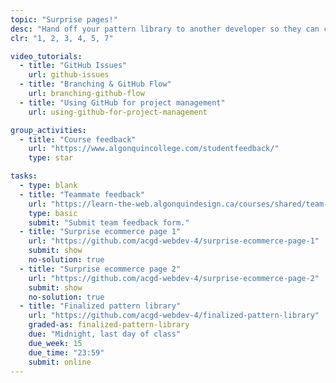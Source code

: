 ```yaml
---
topic: "Surprise pages!"
desc: "Hand off your pattern library to another developer so they can create the product details page."
clr: "1, 2, 3, 4, 5, 7"

video_tutorials:
  - title: "GitHub Issues"
    url: github-issues
  - title: "Branching & GitHub Flow"
    url: branching-github-flow
  - title: "Using GitHub for project management"
    url: using-github-for-project-management

group_activities:
  - title: "Course feedback"
    url: "https://www.algonquincollege.com/studentfeedback/"
    type: star

tasks:
  - type: blank
  - title: "Teammate feedback"
    url: "https://learn-the-web.algonquindesign.ca/courses/shared/team-reflection/"
    type: basic
    submit: "Submit team feedback form."
  - title: "Surprise ecommerce page 1"
    url: "https://github.com/acgd-webdev-4/surprise-ecommerce-page-1"
    submit: show
    no-solution: true
  - title: "Surprise ecommerce page 2"
    url: "https://github.com/acgd-webdev-4/surprise-ecommerce-page-2"
    submit: show
    no-solution: true
  - title: "Finalized pattern library"
    url: "https://github.com/acgd-webdev-4/finalized-pattern-library"
    graded-as: finalized-pattern-library
    due: "Midnight, last day of class"
    due_week: 15
    due_time: "23:59"
    submit: online
---
```

